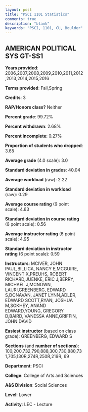 ```yaml
---
layout: post
title: "PSCI 1101 Statistics"
comments: true
description: "blank"
keywords: "PSCI, 1101, CU, Boulder"
--- 
```

<head>
<script src="https://ajax.googleapis.com/ajax/libs/jquery/2.1.3/jquery.min.js"></script>
<script src="https://dl.dropboxusercontent.com/s/pc42nxpaw1ea4o9/highcharts.js?dl=0"></script>
<!-- <script src="../assets/js/highcharts.js"></script> -->
<style type="text/css">@font-face {
	font-family: "Bebas Neue";
	src: url(https://www.filehosting.org/file/details/544349/BebasNeue%20Regular.otf) format("opentype");
	}
	h1.Bebas { 
		font-family: "Bebas Neue", Verdana, Tahoma;
	}
</style>
</head>
<body>
	<div id="container" style="float: right; width: 45%; height: 88%; margin-left: 2.5%; margin-right: 2.5%;"></div>
	<script language="JavaScript">
		$(document).ready(function() {
		var chart = {type: 'column'};
		var title = {text: 'Grade Distribution'};
		var xAxis = {categories: ['A','B','C','D','F'],crosshair: true};
		var yAxis = {min: 0,title: {text: 'Percentage'}};
		var tooltip = {headerFormat: '<center><b><span style="font-size:20px">{point.key}</span></b></center>',
		               pointFormat: '<td style="padding:0"><b>{point.y:.1f}%</b></td>',
		               footerFormat: '</table>',shared: true,useHTML: true};
		var plotOptions = {column: {pointPadding: 0.0,borderWidth: 0}};  
		var credits = {enabled: false};var series= [{name: 'Percent',data: [21.32,46.05,24.85,4.4,3.38,]}];
		var json = {};
		json.chart = chart;
		json.title = title;
		json.tooltip = tooltip;
		json.xAxis = xAxis;
		json.yAxis = yAxis;  
		json.series = series;
		json.plotOptions = plotOptions;  
		json.credits = credits;
		$('#container').highcharts(json);
	});
	</script>
</body>
			   
## AMERICAN POLITICAL SYS GT-SS1

**Years provided**: 2006,2007,2008,2009,2010,2011,2012,2013,2014,2015,2016

**Terms provided**: Fall,Spring

**Credits**: 3

**RAP/Honors class?** Neither

**Percent grade**: 99.72%

**Percent withdrawn**: 2.68%

**Percent incomplete**: 0.27%

**Proportion of students who dropped**: 3.65

**Average grade** (4.0 scale): 3.0

**Standard deviation in grades**: 40.04

**Average workload** (raw): 2.22

**Standard deviation in workload** (raw): 0.29

**Average course rating** (6 point scale): 4.63

**Standard deviation in course rating** (6 point scale): 0.56

**Average instructor rating** (6 point scale): 4.95

**Standard deviation in instructor rating** (6 point scale): 0.59

**Instructors**: MCIVER, JOHN PAUL,BILLICA, NANCY E,MCGUIRE, VINCENT X,PREUHS, ROBERT RICHARD,JUENKE, ERIC J,BERRY, MICHAEL J,MCNOWN, LAURI,GREENBERG, EDWARD S,DONAVAN, JANET LYNN,ADLER, EDWARD SCOTT,RYAN, JOSHUA M,SOKHEY, ANAND EDWARD,YOUNG, GREGORY D,BAIRD, VANESSA ANNE,GRIFFIN, JOHN DAVID

**Easiest instructor** (based on class grade): GREENBERG, EDWARD S

**Sections** (and **number of sections**): 100,200,732,790,888,300,730,880,731,705,130R,274R,250R,219R, 69

**Department**: PSCI

**College**: College of Arts and Sciences

**A&S Division**: Social Sciences

**Level**: Lower

**Activity**: LEC - Lecture